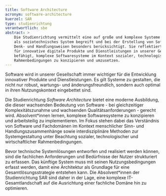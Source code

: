 ```yaml
---
title: Software Architecture
acronym: software-architecture
kuerzel: SAR
type: studienrichtung
verantwortlich: sbe
abstract: >
    Die Studienrichtung vermittelt eine auf große und komplexe Systeme ausgerichtete Softwaretechnik, die IT 
    als soziotechnisches System begreift und bei der Erstellung von Softwaresystemen den Menschen und seine 
    Denk- und Handlungsweisen besonders berücksichtigt. Sie reflektiert die wachsende Bedeutung von Software 
    für innovative digitale Produkte und Dienstleistungen in unserer Gesellschaft, indem sie Absolvent*innen 
    befähigt, komplexe Softwaresysteme im Kontext sozialer, technologischer und wirtschaftlicher 
    Rahmenbedingungen zu konzipieren und umzusetzen.        
---
```

Software wird in unserer Gesellschaft immer wichtiger für die Entwicklung innovativer Produkte und 
Dienstleistungen. Es gilt Systeme zu gestalten, die nicht nur robust, wartungs- und änderungsfreundlich, 
sondern auch optimal in ihren Nutzungskontext eingebettet sind. 

Die Studienrichtung *Software Architecture* bietet  eine moderne Ausbildung, die dieser wachsenden Bedeutung von 
Software - bei gleichzeitiger Komplexitätszunahme und wachsenden Qualitätsanforderungen - gerecht wird. 
Absolvent*innen lernen, komplexe Softwaresysteme zu konzipieren und arbeitsteilig zu implementieren. Im Fokus 
stehen dabei das Verständnis von Software und Fachdomänen im Kontext menschlicher Sinn- und Handlungszusammenhänge 
sowie interdisziplinäre Methoden zur Systemgestaltung unter Beachtung sozialer, technologischer und 
wirtschaftlicher Rahmenbedingungen.

Bevor technische Systemlösungen entworfen und realisiert werden können, sind die fachlichen Anforderungen und 
Bedürfnisse der Nutzer strukturiert zu erfassen. Das künftige System muss mit seinen Nutzungsbedingungen 
erfasst werden, damit eine Architektur als Grundlage für eine Gesamtlösungsstrategie entstehen kann. Die 
Absolvent*innen der Studienrichtung SAR sind daher in der Lage, eine komplexe IT-Gesamtlandschaft auf die 
Ausrichtung einer fachliche Domäne hin zu optimieren.